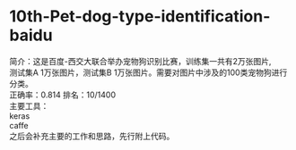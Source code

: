 # 10th-Pet-dog-type-identification-baidu
简介：这是百度-西交大联合举办宠物狗识别比赛，训练集一共有2万张图片,</br>
测试集A 1万张图片，测试集B 1万张图片。需要对图片中涉及的100类宠物狗进行</br>
分类。</br>
正确率：0.814 排名：10/1400</br>
主要工具：</br>
keras</br>
caffe</br>
之后会补充主要的工作和思路，先行附上代码。</br>
